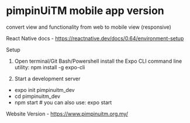 # pimpinUiTM mobile app version
convert view and functionality from web to mobile view (responsive)

React Native docs - https://reactnative.dev/docs/0.64/environment-setup

Setup
1. Open terminal/Git Bash/Powershell
install the Expo CLI command line utility:
npm install -g expo-cli

2. Start a development server
- expo init pimpinuitm_dev
- cd pimpinuitm_dev
- npm start # you can also use: expo start

Website Version - https://www.pimpinuitm.org.my/

